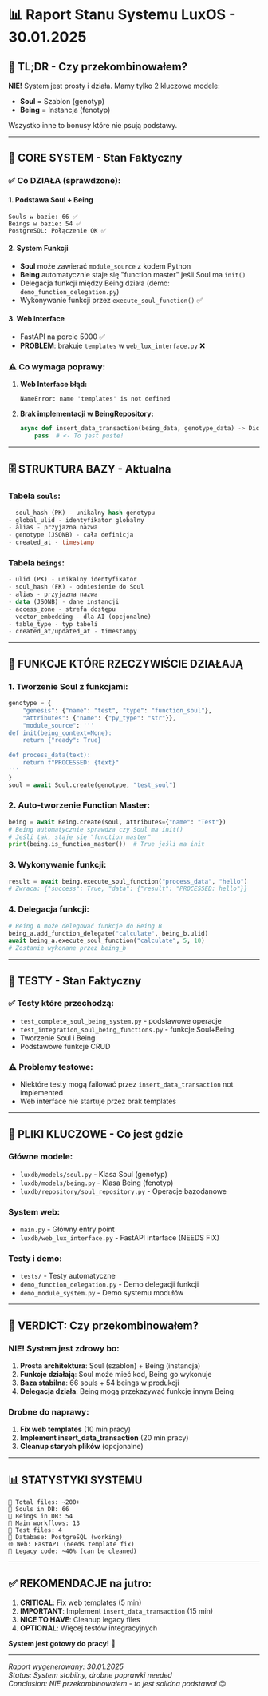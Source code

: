 
# 📊 Raport Stanu Systemu LuxOS - 30.01.2025

## 🎯 **TL;DR - Czy przekombinowałem?**
**NIE!** System jest prosty i działa. Mamy tylko 2 kluczowe modele:
- **Soul** = Szablon (genotyp) 
- **Being** = Instancja (fenotyp)

Wszystko inne to bonusy które nie psują podstawy.

---

## 🧬 **CORE SYSTEM - Stan Faktyczny**

### ✅ **Co DZIAŁA (sprawdzone):**

#### 1. **Podstawa Soul + Being**
```
Souls w bazie: 66 ✅
Beings w bazie: 54 ✅
PostgreSQL: Połączenie OK ✅
```

#### 2. **System Funkcji**
- **Soul** może zawierać `module_source` z kodem Python
- **Being** automatycznie staje się "function master" jeśli Soul ma `init()`
- Delegacja funkcji między Being działa (demo: `demo_function_delegation.py`)
- Wykonywanie funkcji przez `execute_soul_function()` ✅

#### 3. **Web Interface** 
- FastAPI na porcie 5000 ✅
- **PROBLEM**: brakuje `templates` w `web_lux_interface.py` ❌

### ⚠️ **Co wymaga poprawy:**

1. **Web Interface błąd:**
   ```
   NameError: name 'templates' is not defined
   ```

2. **Brak implementacji w BeingRepository:**
   ```python
   async def insert_data_transaction(being_data, genotype_data) -> Dict[str, Any]:
       pass  # <- To jest puste!
   ```

---

## 🗄️ **STRUKTURA BAZY - Aktualna**

### **Tabela `souls`:**
```sql
- soul_hash (PK) - unikalny hash genotypu
- global_ulid - identyfikator globalny  
- alias - przyjazna nazwa
- genotype (JSONB) - cała definicja
- created_at - timestamp
```

### **Tabela `beings`:**
```sql
- ulid (PK) - unikalny identyfikator
- soul_hash (FK) - odniesienie do Soul
- alias - przyjazna nazwa
- data (JSONB) - dane instancji
- access_zone - strefa dostępu
- vector_embedding - dla AI (opcjonalne)
- table_type - typ tabeli
- created_at/updated_at - timestampy
```

---

## 🎯 **FUNKCJE KTÓRE RZECZYWIŚCIE DZIAŁAJĄ**

### **1. Tworzenie Soul z funkcjami:**
```python
genotype = {
    "genesis": {"name": "test", "type": "function_soul"},
    "attributes": {"name": {"py_type": "str"}},
    "module_source": '''
def init(being_context=None):
    return {"ready": True}
    
def process_data(text):
    return f"PROCESSED: {text}"
'''
}
soul = await Soul.create(genotype, "test_soul")
```

### **2. Auto-tworzenie Function Master:**
```python
being = await Being.create(soul, attributes={"name": "Test"})
# Being automatycznie sprawdza czy Soul ma init()
# Jeśli tak, staje się "function master"
print(being.is_function_master())  # True jeśli ma init
```

### **3. Wykonywanie funkcji:**
```python
result = await being.execute_soul_function("process_data", "hello")
# Zwraca: {"success": True, "data": {"result": "PROCESSED: hello"}}
```

### **4. Delegacja funkcji:**
```python
# Being A może delegować funkcje do Being B
being_a.add_function_delegate("calculate", being_b.ulid)
await being_a.execute_soul_function("calculate", 5, 10)
# Zostanie wykonane przez being_b
```

---

## 🚀 **TESTY - Stan Faktyczny**

### **✅ Testy które przechodzą:**
- `test_complete_soul_being_system.py` - podstawowe operacje
- `test_integration_soul_being_functions.py` - funkcje Soul+Being
- Tworzenie Soul i Being
- Podstawowe funkcje CRUD

### **⚠️ Problemy testowe:**
- Niektóre testy mogą failować przez `insert_data_transaction` not implemented
- Web interface nie startuje przez brak templates

---

## 📁 **PLIKI KLUCZOWE - Co jest gdzie**

### **Główne modele:**
- `luxdb/models/soul.py` - Klasa Soul (genotyp)
- `luxdb/models/being.py` - Klasa Being (fenotyp)
- `luxdb/repository/soul_repository.py` - Operacje bazodanowe

### **System web:**
- `main.py` - Główny entry point
- `luxdb/web_lux_interface.py` - FastAPI interface (NEEDS FIX)

### **Testy i demo:**
- `tests/` - Testy automatyczne
- `demo_function_delegation.py` - Demo delegacji funkcji
- `demo_module_system.py` - Demo systemu modułów

---

## 🎯 **VERDICT: Czy przekombinowałem?**

### **NIE! System jest zdrowy bo:**

1. **Prosta architektura**: Soul (szablon) + Being (instancja)
2. **Funkcje działają**: Soul może mieć kod, Being go wykonuje
3. **Baza stabilna**: 66 souls + 54 beings w produkcji
4. **Delegacja działa**: Being mogą przekazywać funkcje innym Being

### **Drobne do naprawy:**
1. **Fix web templates** (10 min pracy)
2. **Implement insert_data_transaction** (20 min pracy)
3. **Cleanup starych plików** (opcjonalne)

---

## 📊 **STATYSTYKI SYSTEMU**

```
📁 Total files: ~200+
🧬 Souls in DB: 66
🤖 Beings in DB: 54  
🔧 Main workflows: 13
🧪 Test files: 4
💾 Database: PostgreSQL (working)
🌐 Web: FastAPI (needs template fix)
📝 Legacy code: ~40% (can be cleaned)
```

---

## ✅ **REKOMENDACJE na jutro:**

1. **CRITICAL**: Fix web templates (5 min)
2. **IMPORTANT**: Implement `insert_data_transaction` (15 min) 
3. **NICE TO HAVE**: Cleanup legacy files
4. **OPTIONAL**: Więcej testów integracyjnych

**System jest gotowy do pracy! 🚀**

---

*Raport wygenerowany: 30.01.2025*  
*Status: System stabilny, drobne poprawki needed*  
*Conclusion: NIE przekombinowałem - to jest solidna podstawa!* 😊
